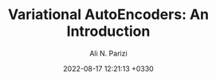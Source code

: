 ---
layout: post
title: "Variational AutoEncoders: An Introduction"
author: "Ali N. Parizi"
img: "/assets/images/vae/title.png"
date:   2022-08-17 12:21:13 +0330
categories: blog ai machine-learning deep-learning
brief: "Variational AutoEncoders are very popular extention of autoencoders which try to map the input data into a probablistic distribution of the data in latent space instead of learning a direc representation. This article is a straightforward walkthrough to get familiar with Variational AutoEncoders."
---